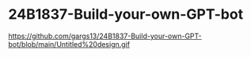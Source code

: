 # 24B1837-Build-your-own-GPT-bot

https://github.com/gargs13/24B1837-Build-your-own-GPT-bot/blob/main/Untitled%20design.gif
